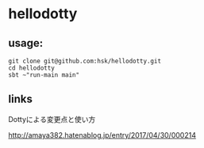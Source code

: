 # hellodotty

## usage:

    git clone git@github.com:hsk/hellodotty.git
    cd hellodotty
    sbt ~"run-main main"

## links


Dottyによる変更点と使い方

http://amaya382.hatenablog.jp/entry/2017/04/30/000214
